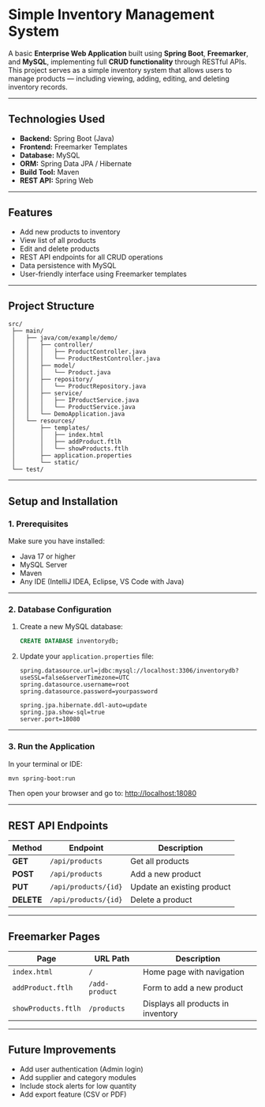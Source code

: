 # Simple Inventory Management System

A basic **Enterprise Web Application** built using **Spring Boot**, **Freemarker**, and **MySQL**, implementing full **CRUD functionality** through RESTful APIs.
This project serves as a simple inventory system that allows users to manage products — including viewing, adding, editing, and deleting inventory records.

---

## Technologies Used

* **Backend:** Spring Boot (Java)
* **Frontend:** Freemarker Templates
* **Database:** MySQL
* **ORM:** Spring Data JPA / Hibernate
* **Build Tool:** Maven
* **REST API:** Spring Web

---

## Features

* Add new products to inventory
* View list of all products
* Edit and delete products
* REST API endpoints for all CRUD operations
* Data persistence with MySQL
* User-friendly interface using Freemarker templates

---

## Project Structure

```
src/
 ├── main/
 │   ├── java/com/example/demo/
 │   │   ├── controller/
 │   │   │   ├── ProductController.java
 │   │   │   └── ProductRestController.java
 │   │   ├── model/
 │   │   │   └── Product.java
 │   │   ├── repository/
 │   │   │   └── ProductRepository.java
 │   │   ├── service/
 │   │   │   ├── IProductService.java
 │   │   │   └── ProductService.java
 │   │   └── DemoApplication.java
 │   └── resources/
 │       ├── templates/
 │       │   ├── index.html
 │       │   ├── addProduct.ftlh
 │       │   └── showProducts.ftlh
 │       ├── application.properties
 │       └── static/
 └── test/
```

---

## Setup and Installation

### 1. Prerequisites

Make sure you have installed:

* Java 17 or higher
* MySQL Server
* Maven
* Any IDE (IntelliJ IDEA, Eclipse, VS Code with Java)

---

### 2. Database Configuration

1. Create a new MySQL database:

   ```sql
   CREATE DATABASE inventorydb;
   ```
2. Update your `application.properties` file:

   ```properties
   spring.datasource.url=jdbc:mysql://localhost:3306/inventorydb?useSSL=false&serverTimezone=UTC
   spring.datasource.username=root
   spring.datasource.password=yourpassword

   spring.jpa.hibernate.ddl-auto=update
   spring.jpa.show-sql=true
   server.port=18080
   ```

---

### 3. Run the Application

In your terminal or IDE:

```bash
mvn spring-boot:run
```

Then open your browser and go to:
[http://localhost:18080](http://localhost:18080)

---

## REST API Endpoints

| Method     | Endpoint             | Description                |
| ---------- | -------------------- | -------------------------- |
| **GET**    | `/api/products`      | Get all products           |
| **POST**   | `/api/products`      | Add a new product          |
| **PUT**    | `/api/products/{id}` | Update an existing product |
| **DELETE** | `/api/products/{id}` | Delete a product           |

---

## Freemarker Pages

| Page                | URL Path       | Description                        |
| ------------------- | -------------- | ---------------------------------- |
| `index.html`        | `/`            | Home page with navigation          |
| `addProduct.ftlh`   | `/add-product` | Form to add a new product          |
| `showProducts.ftlh` | `/products`    | Displays all products in inventory |

---

## Future Improvements

* Add user authentication (Admin login)
* Add supplier and category modules
* Include stock alerts for low quantity
* Add export feature (CSV or PDF)
